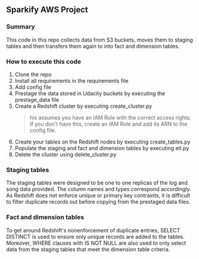## Sparkify AWS Project

### Summary
This code in this repo collects data from S3 buckets, moves them to staging
tables and then transfers them again to into fact and dimension tables.

### How to execute this code

1. Clone the repo
2. Install all requirements in the requirements file
3. Add config file
4. Prestage the data stored in Udacity buckets by executing the prestage_data file
5. Create a Redshift cluster by executing create_cluster.py
    > his assumes you have an IAM Role with the correct access rights.
        If you don't have this, create an IAM Role and add its ARN to the config file.
6. Create your tables on the Redshift nodes by executing create_tables.py
7. Populate the staging and fact and dimension tables by executing etl.py
8. Delete the cluster using delete_cluster.py

### Staging tables
The staging tables were designed to be one to one replicas of the log and song data
provided. The column names and types correspond accordingly. As Redshift does not
enforce unique or primary key contraints, it is difficult to filter duplicate records out before
copying from the prestaged data files.

### Fact and dimension tables
To get around Redshift's nonenforcement of duplicate entries, SELECT DISTINCT is used to ensure only
unique records are added to the tables. Moreover, WHERE clauses with IS NOT NULL are also used to only
select data from the staging tables that meet the dimension table criteria.
